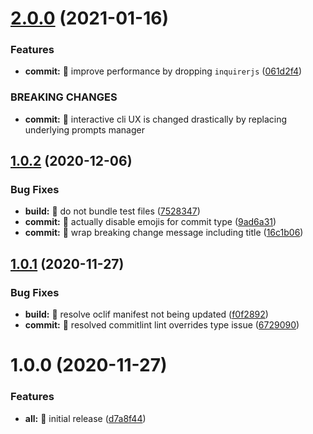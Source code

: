 # [2.0.0](https://github.com/comparto/git-c/compare/v1.0.2...v2.0.0) (2021-01-16)


### Features

* **commit:** 🎸 improve performance by dropping `inquirerjs` ([061d2f4](https://github.com/comparto/git-c/commit/061d2f4be95890f985eb71ff198a4633626c7ab6))


### BREAKING CHANGES

* **commit:** 🧨 interactive cli UX is changed drastically by
replacing underlying prompts manager

## [1.0.2](https://github.com/comparto/git-c/compare/v1.0.1...v1.0.2) (2020-12-06)


### Bug Fixes

* **build:** 🐛 do not bundle test files ([7528347](https://github.com/comparto/git-c/commit/7528347a18b17625655c8ab0acc6bfce0ddb6177))
* **commit:** 🐛 actually disable emojis for commit type ([9ad6a31](https://github.com/comparto/git-c/commit/9ad6a31d8f4c48cb58789b5c6665604e852cc578))
* **commit:** 🐛 wrap breaking change message including title ([16c1b06](https://github.com/comparto/git-c/commit/16c1b06233a1615e083a16c50fb3bc9e9bfbb463))

## [1.0.1](https://github.com/comparto/git-c/compare/v1.0.0...v1.0.1) (2020-11-27)


### Bug Fixes

* **build:** 🐛 resolve oclif manifest not being updated ([f0f2892](https://github.com/comparto/git-c/commit/f0f2892433dc6cdc36410737423cb1f97fa8a87c))
* **commit:** 🐛 resolved commitlint lint overrides type issue ([6729090](https://github.com/comparto/git-c/commit/67290907187a5f01ac274f1a48e2b427b03a247f))

# 1.0.0 (2020-11-27)


### Features

* **all:** 🎸 initial release ([d7a8f44](https://github.com/comparto/git-c/commit/d7a8f448292a5717673c3a7c18857c91941c4b21))
